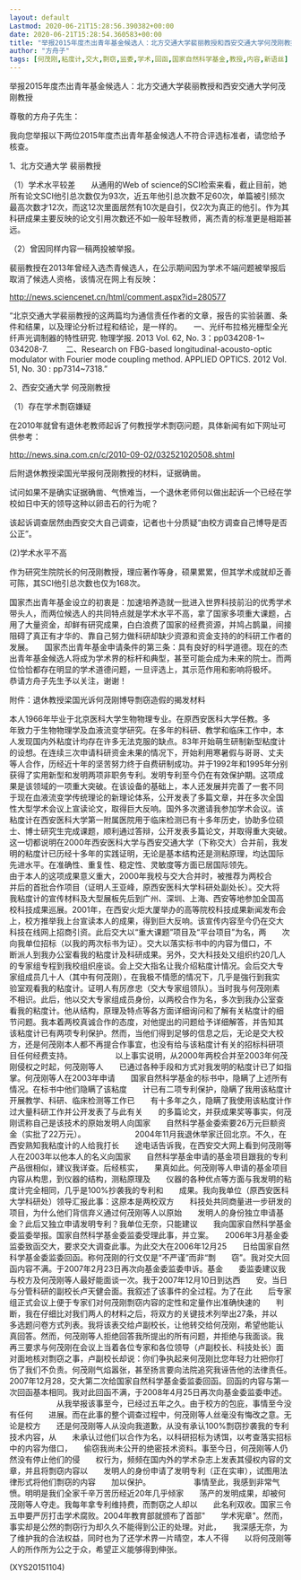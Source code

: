 ```yaml
---
layout: default
Lastmod: 2020-06-21T15:28:56.390382+00:00
date: 2020-06-21T15:28:54.360583+00:00
title: "举报2015年度杰出青年基金候选人：北方交通大学裴丽教授和西安交通大学何茂刚教授"
author: "方舟子"
tags: [何茂刚,粘度计,交大,剽窃,监委,学术,回函,国家自然科学基金,教授,内容,新语丝]
---
```


举报2015年度杰出青年基金候选人：北方交通大学裴丽教授和西安交通大学何茂刚教授

尊敬的方舟子先生：

我向您举报以下两位2015年度杰出青年基金候选人不符合评选标准者，请您给予核查。

1、北方交通大学 裴丽教授

（1）学术水平较差　　从通用的Web of science的SCI检索来看，截止目前，她所有论文SCI他引总次数仅为93次，近五年他引总次数不足60次，单篇被引频次最高次数才12次，而这12次里面居然有10次是自引，仅2次为真正的他引。作为其科研成果主要反映的论文引用次数还不如一般年轻教师，离杰青的标准更是相距甚远。

（2）曾因同样内容一稿两投被举报。

裴丽教授在2013年曾经入选杰青候选人，在公示期间因为学术不端问题被举报后取消了候选人资格，该情况在网上有反映：

http://news.sciencenet.cn/html/comment.aspx?id=280577

“北京交通大学裴丽教授的这两篇均为通信责任作者的文章，报告的实验装置、条件和结果，以及理论分析过程和结论，是一样的。　　一、光纤布拉格光栅型全光纤声光调制器的特性研究. 物理学报. 2013 Vol. 62, No. 3：pp034208-1~ 034208-7. 　　二、Research on FBG-based longitudinal-acousto-optic modulator with Fourier mode coupling method. APPLIED OPTICS. 2012 Vol. 51, No. 30 : pp7314~7318.”

2、西安交通大学  何茂刚教授

（1）存在学术剽窃嫌疑

在2010年就曾有退休老教师起诉了何教授学术剽窃问题，具体新闻有如下网址可供参考：

http://news.sina.com.cn/c/2010-09-02/032521020508.shtml

后附退休教授梁国光举报何茂刚教授的材料，证据确凿。

试问如果不是确实证据确凿、气愤难当，一个退休老师何以做出起诉一个已经在学校如日中天的领导这种以卵击石的行为呢？

该起诉调查居然由西安交大自己调查，记者也十分质疑“由校方调查自己博导是否公正”。

(2)学术水平不高

作为研究生院院长的何茂刚教授，理应著作等身，硕果累累，但其学术成就却乏善可陈，其SCI他引总次数也仅为168次。

国家杰出青年基金设立的初衷是：加速培养造就一批进入世界科技前沿的优秀学术带头人，而两位候选人的共同特点就是学术水平不高，拿了国家多项重大课题，占用了大量资金，却鲜有研究成果，白白浪费了国家的经费资源，并鸠占鹊巢，间接阻碍了真正有才华的、靠自己努力做科研却缺少资源和资金支持的的科研工作者的发展。　　国家杰出青年基金申请条件的第三条：具有良好的科学道德。现在的杰出青年基金候选人将成为学术界的标杆和典型，甚至可能会成为未来的院士。而两位恰恰都存在明显的学术道德问题，一旦评选上，其示范作用和影响将极坏。　　恭请方舟子先生予以关注，谢谢！

附件：退休教授梁国光诉何茂刚博导剽窃造假的揭发材料

本人1966年毕业于北京医科大学生物物理专业。在原西安医科大学任教。多　　年致力于生物物理学及血液流变学研究。在多年的科研、教学和临床工作中，本　　人发现国内外粘度计均存在许多无法克服的缺点。83年开始萌生研制新型粘度计　　的设想。在连续三次申请科研资金未果的情况下，开始利用寒暑假与哥哥、丈夫　　等人合作，历经近十年的坚苦努力终于自费研制成功。并于1992年和1995年分别　　获得了实用新型和发明两项非职务专利。发明专利至今仍在有效保护期。这项成　　果是该领域的一项重大突破。在该设备的基础上，本人还发展并完善了一套不同　　于现在血液流变学传统理论的新理论体系，公开发表了多篇文章，并在多次全国　　性大型学术会议上宣读论文，取得巨大反响。国外多次邀请我参加学术会议。该　　粘度计在西安医科大学第一附属医院用于临床检测已有十多年历史，协助多位硕　　士、博士研究生完成课题，顺利通过答辩，公开发表多篇论文，并取得重大突破。　　这一切都说明在2000年西安医科大学与西安交通大学（下称交大）合并前，我发　　明的粘度计已历经十多年的实践证明，无论是基本结构还是测粘原理，均达国际　　先进水平。在准确性、重复性、稳定性、灵敏度等方面已居国际领先。　　　　　　由于本人的这项成果意义重大，2000年我校与交大合并时，被推荐为两校合　　并后的首批合作项目（证明人王亚峰，原西安医科大学科研处副处长）。交大将　　我粘度计的宣传材料及大型展板先后到广州、深圳、上海、西安等地参加全国高　　校科技成果巡展。2001年，在西安火炬大厦举办的高等院校科技成果新闻发布会　　上，校方推举我上台宣读本人的成果，得到巨大反响。该宣传内容至今仍在交大　　科技在线网上招商引资。此后交大以“重大课题”项目及“平台项目”为名，两　　次向我单位招标（以我的两次标书为证）。交大以落实标书中的内容为借口，不　　断派人到我办公室看我的粘度计及科研成果。另外，交大科技处又组织约20几人　　的专家组专程到我校组织座谈。会上交大指名让我介绍粘度计情况。会后交大专　　家组成员几十人（其中有何茂刚），在我极不情愿的情况下，几乎是強行到我实　　验室观看我的粘度计。证明人有厉彦忠（交大专家组领队）。当时我与何茂刚素　　不相识。此后，他以交大专家组成员身份，以两校合作为名，多次到我办公室查　　看我的粘度计。他从结构，原理及特点等各方面详细询问和了解有关粘度计的细　　节问题。我本着两校真诚合作的态度，对他提出的问题给予详细解答，并告知其　　该粘度计已有两项专利保护。然而，当他们得到足够的信息之后，无论是交大校　　方，还是何茂刚本人都不再提合作事宜，也没有给与该粘度计有关的招标科研项　　目任何经费支持。　　　　　　以上事实说明，从2000年两校合并至2003年何茂刚侵权之时起，何茂刚等人　　已通过各种手段和方式对我发明的粘度计已了如指掌。何茂刚等人在2003年申请　　国家自然科学基金的标书中，隐瞒了上述所有情况。在标书中他们隐瞒了该粘度　　计已有二项专利保护，隐瞒了我用该粘度计开展教学、科研、临床检测等工作已　　有十多年之久，隐瞒了我使用该粘度计作过大量科研工作并公开发表了与此有关　　的多篇论文，并获成果奖等事实，何茂刚谎称自己是该技术的原始发明人向国家　　自然科学基金委索要26万元巨额资金（实批了22万元）。 　　　　　　2004年11月我退休举家迁回北京。不久，在西安熟知我粘度计的人给我打长　　途电话告诉我，在西安交大网上看到何茂刚等人在2003年以他本人的名义向国家　　自然科学基金申请的基金项目跟我的专利产品很相似，建议我详查。后经核实，　　果真如此。何茂刚等人申请的基金项目内容从构思，到仪器的结构，测粘原理及　　仪器的各种优点等方面与我发明的粘度计完全相同，几乎是100%抄袭我的专利和　　成果。我向我单位（原西安医科大学科研处）领导汇报此事：这原本是两校双方　　科技处共同商量进一步研发的项目，为什么他们背信弃义通过何茂刚等人以原始　　发明人的身份独立申请基金？此后又独立申请发明专利？我单位无奈，只能建议　　我向国家自然科学基金委监委举报。国家自然科学基金委监委受理此事，并立案。　　2006年3月基金委监委致函交大，要求交大调查此事。为此交大在2006年12月25　　日给国家自然科学基金委监委回函。称何茂刚的行文仅是“不严谨”而非“剽　　窃”。我对交大回函内容不满。于2007年2月23日再次向基金委监委申诉。基金　　委监委建议我与校方及何茂刚等人最好能面谈一次。我于2007年12月10日到达西　　安。当日与分管科研的副校长卢天健会面。我叙述了该事件的全过程。为了在此　　后专家组正式会议上便于专家们对何茂刚剽窃内容的定性和定量作出准确快速的　　判断，我在仔细比对我们两人的材料之后，将双方的关键技术列举出27条，并以　　多选题问卷方式列表。我将该表交给卢副校长，让他转交给何茂刚，希望他能认　　真回答。然而，何茂刚等人拒绝回答我所提出的所有问题，并拒绝与我面谈。我　　再三要求与何茂刚在会议上当着各位专家和各位领导（卢副校长、科技处长）面　　对面地核对剽窃之事，卢副校长却说：你们争执起来何茂刚比您年轻力壮把你打　　伤了我们不负责。何茂刚气焰嚣张，甚至扬言要向法院追究我诬告他的法律责任。　　2007年12月28，交大第二次给国家自然科学基金委监委回函。回函的内容与第一　　次回函基本相同。我对此回函不满，于2008年4月25日再次向基金委监委申述。 　　　　　　从我举报该事至今，已经过五年之久。由于校方的包庇，事情至今没有任何　　进展。而在此事的整个调查过程中，何茂刚等人丝毫没有悔改之意。无论是校方　　还是何茂刚等人从没向我道歉，从没有承认100%剽窃抄袭我的专利技术内容，从　　未承认过他们以合作为名，以科研招标为诱饵，以考查落实招标中的内容为借口，　　偷窃我尚未公开的绝密技术资料。事至今日，何茂刚等人仍然没有停止他们的侵　　权行为，频频在国内外的学术杂志上发表其侵权内容的文章，并且将剽窃内容以　　发明人的身份申请了发明专利（正在实审），试图用法律形式将他们剽窃的内容　　加以保护。　　　　　　事情至此，我感到非常气愤。明明是我们全家千辛万苦历经近20年几乎倾家　　荡产的发明成果，却被何茂刚等人夺走。我每年拿专利维持费，而剽窃之人却以　　此名利双收。国家三令五申要严厉打击学术腐败。2004年教育部就颁布了首部"　　学术宪章"。然而，事实却是公然的剽窃行为却久久不能得到公正的处理。对此，　　我深感无奈，为了维护我的合法权益，同时也为了还学术界一片晴空，本人不得　　以将何茂刚等人的所作所为公之于众，希望正义能够得到伸张。

(XYS20151104)

